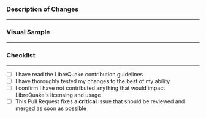 <!-- Note that before you open this Pull Request it should be titled to fit the same standards as the commit name standards. Among many prerequisites, part of that is to ensure you are prefixing the title to reflect the relevant component properly:
* `BUILD`: Modification of our build scripts and/or tools.
* `CI`: Modification of the GitHub Actions Pipeline(s).
* `GFX`: Modification of **game** (not map) textures.
* `GH`: Modifiation of any repository-related elements (screenshots, readme, etc.)
* `MAPS`: Modification of `.map` files.
* `MODELS`: Modification of models, both `.blend` and exported `.mdl`
* `QC`: Modification of QuakeC source code.
* `AUDIO`: Modification of game sound effects or music.
* `WADS`: Modification of **map** textures, to be packed into a `.wad` during the build process.

See "CONTRIBUTING.md" for details.
-->

### Description of Changes
---
<!-- Replace this text with an overview of your changes made in this Pull Request. Please use your best judgement here, do not be verbose to the point that you are giving an exact step-by-step of your workflow, but do not undersell the changes made. If this Pull Request addresses an open issue, you should reference that too. -->

### Visual Sample
---
<!-- Replace this text with a media attachment or code test snippet that demonstrates the functionality of your changes. Please be mindful that GitHub is a platform for everyone, refrain from sending big attachments that could take a very long time to download for users with slow internet speeds. -->

### Checklist
---

- [ ] I have read the LibreQuake contribution guidelines
- [ ] I have thoroughly tested my changes to the best of my ability
- [ ] I confirm I have not contributed anything that would impact LibreQuake's licensing and usage
- [ ] This Pull Request fixes a **critical** issue that should be reviewed and merged as soon as possible
